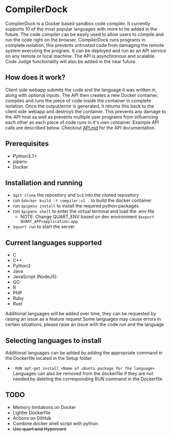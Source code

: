 # CompilerDock
CompilerDock is a Docker based sandbox code compiler. It currently supports 10 of the most popular languages with more to be added in the future. The code compiler can be easily used to allow users to compile and run the code right on the browser. CompilerDock runs programs in complete isolation, this prevents untrusted code from damaging the remote system executing the program. It can be deployed and run as an API service on any remote or local machine. The API is asynchronous and scalable. Code Judge functionality will also be added in the near future. 
## How does it work?
Client side webapp submits the code and the language it was written in, along with optional inputs. The API then creates a new Docker container, compiles and runs the piece of code inside the container in complete isolation. Once the output/error is generated, it returns this back to the client side webapp and destroys the container. This prevents any damage to the API host as well as prevents multiple user programs from influencing each other as each piece of code runs in it's own container. Example API calls are described below. Checkout [API.md](https://github.com/amanmalali/CompilerDock/blob/mridul303-patch-1/API.md) for the API documentation.
## Prerequisites
* Python3.7+
* pipenv
* Docker
## Installation and running
* ```$git clone``` the repository and ```$cd``` into the cloned repository
* run ```$docker build -t compiler:v1 .``` to build the docker container
* run ```$pipenv install``` to install the required python packages
* run ```$pipenv shell``` to enter the virtual terminal and load the .env file
  * NOTE: Change QUART_ENV based on dev environment ```$export QUART_APP=application:app```
* ```$quart run``` to start the server
  
## Current languages supported 
* C
* C++
* Python3
* Java
* JavaScript (NodeJS)
* GO
* R
* PHP
* Ruby
* Rust

Additional languages will be added over time, they can be requested by raising an issue as a feature request
Some languages may cause errors in certain situations, please raise an issue with the code run and the language

## Selecting languages to install
Additional languages can be added by adding the appropriate command in the Dockerfile located in the Setup folder
* ``` RUN apt-get install <Name of ubuntu package for the language>```
Languages can also be removed from the dockerfile if they are not needed by deleting the corresponding RUN command in the Dockerfile


## TODO
* Memory limitations on Docker
* Lighter Dockerfile
* Actions on GitHub
* Combine docker shell script with python
* ~~Use quart and Hypercorn~~
